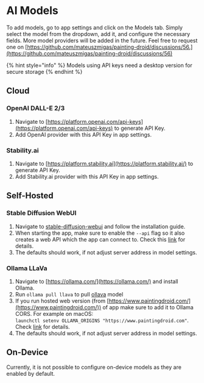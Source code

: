 # AI Models

To add models, go to app settings and click on the Models tab. Simply select the model from the dropdown, add it, and configure the necessary fields. More model providers will be added in the future. Feel free to request one on [https://github.com/mateuszmigas/painting-droid/discussions/56.](https://github.com/mateuszmigas/painting-droid/discussions/56)

{% hint style="info" %}
Models using API keys need a desktop version for secure storage
{% endhint %}

## Cloud

### OpenAI DALL-E 2/3

1. Navigate to [https://platform.openai.com/api-keys](https://platform.openai.com/api-keys) to generate API Key.
2. Add OpenAI provider with this API Key in app settings.

### Stability.ai

1. Navigate to [https://platform.stability.ai](https://platform.stability.ai/) to generate API Key.
2. Add Stability.ai provider with this API Key in app settings.

## Self-Hosted

### Stable Diffusion WebUI

1. Navigate to [stable-diffusion-webui](https://github.com/AUTOMATIC1111/stable-diffusion-webui) and follow the installation guide.&#x20;
2. When starting the app, make sure to enable the `--api` flag so it also creates a web API which the app can connect to. Check this [link](https://github.com/AUTOMATIC1111/stable-diffusion-webui/wiki/API#api-guide-by-kilvoctu) for details.
3. The defaults should work, if not adjust server address in model settings.

### Ollama LLaVa

1. Navigate to [https://ollama.com/](https://ollama.com/) and install Ollama.&#x20;
2. Run `ollama pull llava` to pull [ollava](https://ollama.com/library/llava) model
3. If you run hosted web version (from [https://www.paintingdroid.com/](https://www.paintingdroid.com/)) of app make sure to add it to Ollama CORS. For example on macOS:\
   `launchctl setenv OLLAMA_ORIGINS "https://www.paintingdroid.com"`. Check [link](https://github.com/ollama/ollama/blob/main/docs/faq.md#how-can-i-allow-additional-web-origins-to-access-ollama) for details.
4. The defaults should work, if not adjust server address in model settings.

## On-Device

Currently, it is not possible to configure on-device models as they are enabled by default.
